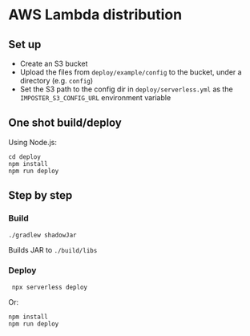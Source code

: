 # AWS Lambda distribution

## Set up

- Create an S3 bucket
- Upload the files from `deploy/example/config` to the bucket, under a directory (e.g. `config`)
- Set the S3 path to the config dir in `deploy/serverless.yml` as the `IMPOSTER_S3_CONFIG_URL` environment variable

## One shot build/deploy

Using Node.js:

    cd deploy
    npm install
    npm run deploy

## Step by step

### Build

    ./gradlew shadowJar

Builds JAR to `./build/libs`

### Deploy

     npx serverless deploy

Or:

    npm install
    npm run deploy
